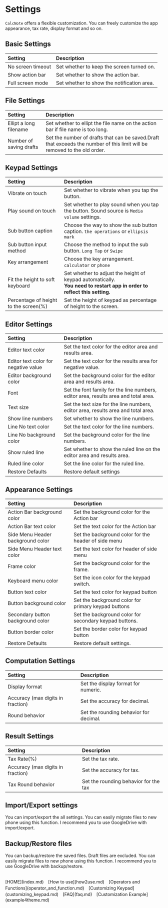 # Settings
`CalcNote` offers a flexible customization. You can freely customize the app appearance, tax rate, display format and so on.

## Basic Settings
|Setting|Description|
|:-----------|:------------|
No screen timeout|Set whether to keep the screen turned on.
Show action bar|Set whether to show the action bar.
Full screen mode|Set whether to show the notification area.

## File Settings
|Setting|Description|
|:-----------|:------------|
Ellipt a long filename|Set whether to ellipt the file name on the action bar if file name is too long.
Number of saving drafts|Set the number of drafts that can be saved.Draft that exceeds the number of this limit will be removed to the old order.

## Keypad Settings
|Setting|Description|
|:-----------|:------------|
Vibrate on touch|Set whether to vibrate when you tap the button.
Play sound on touch|Set whether to play sound when you tap the button. Sound source is `Media volume` settings.
Sub button caption|Choose the way to show the sub button caption. `the operations` or `ellipsis mark`
Sub button input method|Choose the method to input the sub button. `Long Tap` or `Swipe`
Key arrangement|Choose the key arrangement. `calculator` or `phone`
Fit the height to soft keyboard|Set whether to adjust the height of keypad automatically.<br>**You need to restart app in order to reflect this setting.**
Percentage of height to the screen(%)|Set the height of keypad as percentage of height to the screen.

## Editor Settings
|Setting|Description|
|:-----------|:------------|
Editor text color|Set the text color for the editor area and results area.
Editor text color for negative value|Set the text color for the results area for negative value.
Editor background color|Set the background color for the editor area and results area.
Font|Set the font family for the line numbers, editor area, results area and total area.
Text size|Set the text size for the line numbers, editor area, results area and total area.
Show line numbers|Set whether to show the line numbers.
Line No text color|Set the text color for the line numbers.
Line No background color|Set the background color for the line numbers.
Show ruled line|Set whether to show the ruled line on the editor area and results area.
Ruled line color|Set the line color for the ruled line.
Restore Defaults|Restore default settings

## Appearance Settings
|Setting|Description|
|:-----------|:------------|
Action Bar background color|Set the background color for the Action bar
Action Bar text color|Set the text color for the Action bar
Side Menu Header background color|Set the background color for the header of side menu
Side Menu Header text color|Set the text color for header of side menu
Frame color|Set the background color for the frame.
Keyboard menu color|Set the icon color for the keypad switch.
Button text color|Set the text color for keypad button
Button background color|Set the background color for primary keypad buttons
Secondary button background color|Set the background color for secondary keypad buttons.
Button border color|Set the border color for keypad button
Restore Defaults|Restore default settings.

## Computation Settings
|Setting|Description|
|:-----------|:------------|
Display format|Set the display format for numeric.
Accuracy (max digits in fraction)|Set the accuracy for decimal.
Round behavior|Set the rounding behavior for decimal.

## Result Settings
|Setting|Description|
|:-----------|:------------|
Tax Rate(%)|Set the tax rate.
Accuracy (max digits in fraction)|Set the accuracy for tax.
Tax Round behavior|Set the rounding behavior for the tax

## Import/Export settings
You can import/export the all settings. You can easily migrate files to new phone using this function. I recommend you to use GoogleDrive with import/export.

## Backup/Restore files
You can backup/restore the saved files. Draft files are excluded. You can easily migrate files to new phone using this function. I recommend you to use GoogleDrive with backup/restore.

<br>
[HOME](index.md)　[How to use](how2use.md)　[Operators and Functions](operator_and_function.md)　[Customizing Keypad](customizing_keypad.md)　[FAQ](faq.md)　[Customization Example](example4theme.md)  


